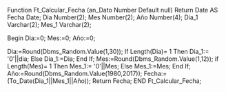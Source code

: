 Function Ft_Calcular_Fecha (an_Dato Number Default null) Return Date AS 
Fecha Date;
Dia Number(2);
Mes Number(2);
Año Number(4);
Dia_1 Varchar(2);
Mes_1 Varchar(2);
 
Begin
Dia:=0;
Mes:=0;
Año:=0;

Dia:=Round(Dbms_Random.Value(1,30));
    If Length(Dia)= 1 Then
        Dia_1:= '0'||dia;
    Else
        Dia_1:=Dia;
    End If;
Mes:=Round(Dbms_Random.Value(1,12));
    if Length(Mes)= 1 Then 
        Mes_1:= '0'||Mes;
    Else
        Mes_1:=Mes;
    End If;
Año:=Round(Dbms_Random.Value(1980,2017));
Fecha:=(To_Date(Dia_1||Mes_1||Año));
    Return Fecha;
END Ft_Calcular_Fecha;
